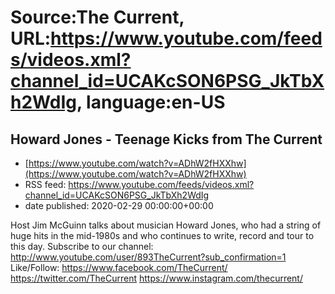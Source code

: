 # Source:The Current, URL:https://www.youtube.com/feeds/videos.xml?channel_id=UCAKcSON6PSG_JkTbXh2WdIg, language:en-US

## Howard Jones - Teenage Kicks from The Current
 - [https://www.youtube.com/watch?v=ADhW2fHXXhw](https://www.youtube.com/watch?v=ADhW2fHXXhw)
 - RSS feed: https://www.youtube.com/feeds/videos.xml?channel_id=UCAKcSON6PSG_JkTbXh2WdIg
 - date published: 2020-02-29 00:00:00+00:00

Host Jim McGuinn talks about musician Howard Jones, who had a string of huge hits in the mid-1980s and who continues to write, record and tour to this day.
Subscribe to our channel:
http://www.youtube.com/user/893TheCurrent?sub_confirmation=1
Like/Follow:
https://www.facebook.com/TheCurrent/
https://twitter.com/TheCurrent
https://www.instagram.com/thecurrent/

